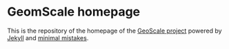 # GeomScale homepage

This is the repository of the homepage of the [GeoScale project](https://geomscale.github.io) powered by [Jekyll](https://jekyllrb.com) and [minimal mistakes](https://mmistakes.github.io/minimal-mistakes).  
